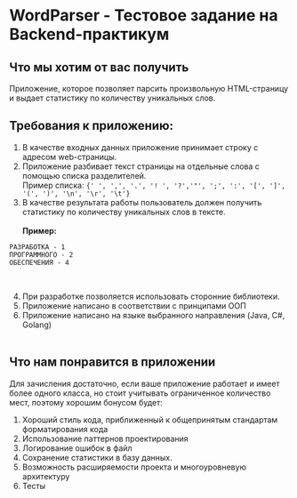 # WordParser - Тестовое задание на Backend-практикум

## Что мы хотим от вас получить
Приложение, которое позволяет парсить произвольную HTML-страницу и выдает статистику по
количеству уникальных слов.</br>
## Требования к приложению:
1. В качестве входных данных приложение принимает строку с адресом
web-страницы.
2. Приложение разбивает текст страницы на отдельные слова с помощью
списка разделителей.
</br>Пример списка:
```{' ', ',', '.', '! ', '?','"', ';', ':', '[', ']', '(', ')', '\n', '\r', '\t'}```
3. В качестве результата работы пользователь должен получить статистику по
количеству уникальных слов в тексте.
</br></br>**Пример:**
```
РАЗРАБОТКА - 1
ПРОГРАММНОГО - 2
ОБЕСПЕЧЕНИЯ - 4
```
</br>

4. При разработке позволяется использовать сторонние библиотеки.
5. Приложение написано в соответствии с принципами ООП
6. Приложение написано на языке выбранного направления (Java, C#, Golang)
</br></br>

## Что нам понравится в приложении
Для зачисления достаточно, если ваше приложение работает и
имеет более одного класса, но стоит учитывать ограниченное количество мест, поэтому
хорошим бонусом будет:
1. Хороший стиль кода, приближенный к общепринятым стандартам
форматирования кода
2. Использование паттернов проектирования
3. Логирование ошибок в файл
4. Сохранение статистики в базу данных.
5. Возможность расширяемости проекта и многоуровневую архитектуру
6. Тесты
